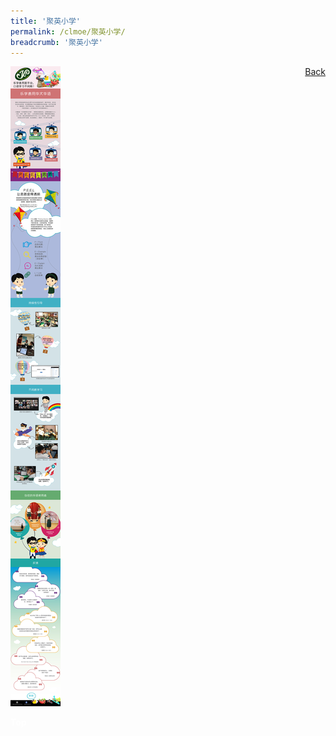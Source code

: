 ```yaml
---
title: '聚英小学'
permalink: /clmoe/聚英小学/
breadcrumb: '聚英小学'
---
```


<!-- Global site tag (gtag.js) - Google Ads: 726049306 -->
<script async src="https://www.googletagmanager.com/gtag/js?id=AW-726049306"></script>
<script>
  window.dataLayer = window.dataLayer || [];
  function gtag(){dataLayer.push(arguments);}
  gtag('js', new Date());

  gtag('config', 'AW-726049306');
</script>
<a href="/gallery/华文学习展示区-chinese-exhibitions-d/schools/" style="float:right;">Back</a>
 <img src="/images/JuyingPri-CL.jpg"> <br/>


<div class="btntop"><a href="#top" style="text-decoration:none;"><span style="color:white"><b>Top</b></span></a></div>
